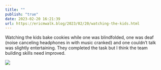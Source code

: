 ```yaml
---
title: ""
publish: "true"
date: 2023-02-20 16:21:39
url: https://ericmwalk.blog/2023/02/20/watching-the-kids.html
---
```


Watching the kids bake cookies while one was blindfolded, one was deaf (noise canceling headphones in with music cranked) and one couldn’t talk was slightly entertaining. They completed the task but I think the team building skills need improved.

![](https://ericmwalk.blog/uploads/2023/e91dcbf2fe.jpg)